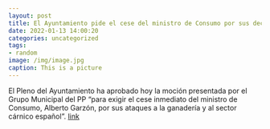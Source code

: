 ```yaml
---
layout: post
title: El Ayuntamiento pide el cese del ministro de Consumo por sus declaraciones sobre la ganadería
date: 2022-01-13 14:00:20
categories: uncategorized
tags:
- random
image: /img/image.jpg
caption: This is a picture
---
```

El Pleno del Ayuntamiento ha aprobado hoy la moción presentada por el Grupo Municipal del PP “para exigir el cese inmediato del ministro de Consumo, Alberto Garzón, por sus ataques a la ganadería y al sector cárnico español”.   [link](https://www.ayto-villacanada.es/tu-ayuntamiento/el-ayuntamiento-pide-el-cese-del-ministro-de-consumo-por-sus-declaraciones-sobre-la-ganaderia/)
